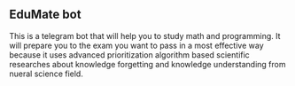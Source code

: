 ## EduMate bot

This is a telegram bot that will help you to study math and programming. 
It will prepare you to the exam you want to pass in a most effective way because it uses advanced prioritization algorithm based scientific researches about knowledge forgetting and knowledge understanding from nueral science field.